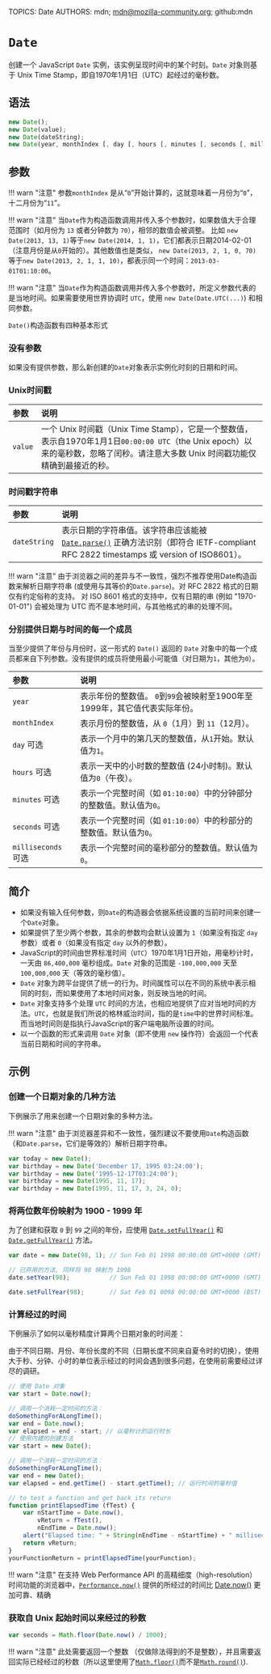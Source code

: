TOPICS: Date
AUTHORS: mdn; mdn@mozilla-community.org; github:mdn

# `Date`

创建一个 JavaScript `Date` 实例，该实例呈现时间中的某个时刻。`Date` 对象则基于 Unix Time Stamp，即自1970年1月1日（UTC）起经过的毫秒数。

## 语法

```javascript
new Date();
new Date(value);
new Date(dateString);
new Date(year, monthIndex [, day [, hours [, minutes [, seconds [, milliseconds]]]]]);
```

## 参数

!!! warn "注意"
    参数`monthIndex` 是从“`0`”开始计算的，这就意味着一月份为“`0`”，十二月份为“`11`”。

!!! warn "注意"
    当`Date`作为构造函数调用并传入多个参数时，如果数值大于合理范围时（如月份为 `13` 或者分钟数为 `70`），相邻的数值会被调整。
    比如 `new Date(2013, 13, 1)`等于`new Date(2014, 1, 1)`，它们都表示日期2014-02-01（注意月份是从`0`开始的）。其他数值也是类似，
    `new Date(2013, 2, 1, 0, 70)`等于`new Date(2013, 2, 1, 1, 10)`，都表示同一个时间：`2013-03-01T01:10:00`。

!!! warn "注意"
    当`Date`作为构造函数调用并传入多个参数时，所定义参数代表的是当地时间。如果需要使用世界协调时 `UTC`，使用 `new Date(Date.UTC(...)`) 和相同参数。

`Date()`构造函数有四种基本形式

### 没有参数

如果没有提供参数，那么新创建的`Date`对象表示实例化时刻的日期和时间。

### Unix时间戳

| 参数 | 说明 |
| :-- | :-- |
| `value` | 一个 Unix 时间戳（Unix Time Stamp），它是一个整数值，表示自1970年1月1日`00:00:00 UTC`（the Unix epoch）以来的毫秒数，忽略了闰秒。请注意大多数 Unix 时间戳功能仅精确到最接近的秒。|

### 时间戳字符串

| 参数 | 说明 |
| :-- | :-- |
| `dateString` | 表示日期的字符串值。该字符串应该能被 [`Date.parse()`](/zh-hans/webfrontend/Date.parse) 正确方法识别（即符合 IETF-compliant RFC 2822 timestamps 或 version of ISO8601）。

!!! warn "注意"
    由于浏览器之间的差异与不一致性，强烈不推荐使用Date构造函数来解析日期字符串 (或使用与其等价的`Date.parse`)。对 RFC 2822 格式的日期仅有约定俗称的支持。
    对 ISO 8601 格式的支持中，仅有日期的串 (例如 "1970-01-01") 会被处理为 UTC 而不是本地时间，与其他格式的串的处理不同。

### 分别提供日期与时间的每一个成员

当至少提供了年份与月份时，这一形式的 `Date()` 返回的 `Date` 对象中的每一个成员都来自下列参数。没有提供的成员将使用最小可能值（对日期为`1`，其他为`0`）。

| 参数 | 说明 |
| :-- | :-- |
| `year` | 表示年份的整数值。 `0`到`99`会被映射至1900年至1999年，其它值代表实际年份。|
| `monthIndex` | 表示月份的整数值，从 `0`（1月）到 `11`（12月）。|
| `day` 可选 | 表示一个月中的第几天的整数值，从`1`开始。默认值为`1`。|
| `hours` 可选 | 表示一天中的小时数的整数值 (24小时制)。默认值为`0`（午夜）。|
| `minutes` 可选 | 表示一个完整时间（如 `01:10:00`）中的分钟部分的整数值。默认值为`0`。|
| `seconds` 可选 | 表示一个完整时间（如 `01:10:00`）中的秒部分的整数值。默认值为`0`。|
| `milliseconds` 可选 |表示一个完整时间的毫秒部分的整数值。默认值为`0`。|

## 简介

- 如果没有输入任何参数，则`Date`的构造器会依据系统设置的当前时间来创建一个`Date`对象。
- 如果提供了至少两个参数，其余的参数均会默认设置为 `1`（如果没有指定 `day` 参数）或者 `0`（如果没有指定 `day` 以外的参数）。
- JavaScript的时间由世界标准时间（`UTC`）1970年1月1日开始，用毫秒计时，一天由 `86,400,000` 毫秒组成。`Date`
对象的范围是 `-100,000,000` 天至 `100,000,000` 天（等效的毫秒值）。
- `Date` 对象为跨平台提供了统一的行为。时间属性可以在不同的系统中表示相同的时刻，而如果使用了本地时间对象，则反映当地的时间。
- `Date` 对象支持多个处理 `UTC` 时间的方法，也相应地提供了应对当地时间的方法。`UTC`，也就是我们所说的格林威治时间，指的是`time`中的世界时间标准。而当地时间则是指执行JavaScript的客户端电脑所设置的时间。
- 以一个函数的形式来调用 `Date` 对象（即不使用 `new` 操作符）会返回一个代表当前日期和时间的字符串。

## 示例

### 创建一个日期对象的几种方法

下例展示了用来创建一个日期对象的多种方法。

!!! warn "注意"
    由于浏览器差异和不一致性，强烈建议不要使用`Date`构造函数（和`Date.parse`，它们是等效的）解析日期字符串。

```javascript
var today = new Date();
var birthday = new Date('December 17, 1995 03:24:00');
var birthday = new Date('1995-12-17T03:24:00');
var birthday = new Date(1995, 11, 17);
var birthday = new Date(1995, 11, 17, 3, 24, 0);
```

### 将两位数年份映射为 1900 - 1999 年

为了创建和获取 `0` 到 `99` 之间的年份，应使用 [`Date.setFullYear()`](/zh-hans/webfrontend/Date.setFullYear) 和
[`Date.getFullYear()`](/zh-hans/webfrontend/Date.getFullYear) 方法。

```javascript
var date = new Date(98, 1); // Sun Feb 01 1998 00:00:00 GMT+0000 (GMT)

// 已弃用的方法, 同样将 98 映射为 1998
date.setYear(98);           // Sun Feb 01 1998 00:00:00 GMT+0000 (GMT)

date.setFullYear(98);       // Sat Feb 01 0098 00:00:00 GMT+0000 (BST)
```

### 计算经过的时间

下例展示了如何以毫秒精度计算两个日期对象的时间差：

由于不同日期、月份、年份长度的不同（日期长度不同来自夏令时的切换），使用大于秒、分钟、小时的单位表示经过的时间会遇到很多问题，在使用前需要经过详尽的调研。

```javascript
// 使用 Date 对象
var start = Date.now();

// 调用一个消耗一定时间的方法：
doSomethingForALongTime();
var end = Date.now();
var elapsed = end - start; // 以毫秒计的运行时长
// 使用内建的创建方法
var start = new Date();
```

```javascript
// 调用一个消耗一定时间的方法：
doSomethingForALongTime();
var end = new Date();
var elapsed = end.getTime() - start.getTime(); // 运行时间的毫秒值
```

```javascript
// to test a function and get back its return
function printElapsedTime (fTest) {
    var nStartTime = Date.now(),
        vReturn = fTest(),
        nEndTime = Date.now();
    alert("Elapsed time: " + String(nEndTime - nStartTime) + " milliseconds");
    return vReturn;
}
yourFunctionReturn = printElapsedTime(yourFunction);
```

!!! warn "注意"
    在支持 Web Performance API 的高精细度（high-resolution）时间功能的浏览器中，[`Performance.now()`](/zh-hans/webfrontend/Performance.now)
    提供的所经过的时间比 [Date.now()](/zh-hans/webfrontend/Date.now) 更加可靠、精确

### 获取自 Unix 起始时间以来经过的秒数

```javascript
var seconds = Math.floor(Date.now() / 1000);
```

!!! warn "注意"
    此处需要返回一个整数 （仅做除法得到的不是整数），并且需要返回实际已经经过的秒数（所以这里使用了[`Math.floor()`](/zh-hans/webfrontend/Math.floor)而不是[`Math.round()`](/zh-hans/webfrontend/Math.round)).

